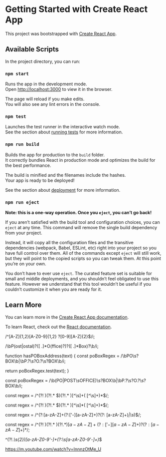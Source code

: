 # Getting Started with Create React App

This project was bootstrapped with [Create React App](https://github.com/facebook/create-react-app).

## Available Scripts

In the project directory, you can run:

### `npm start`

Runs the app in the development mode.\
Open [http://localhost:3000](http://localhost:3000) to view it in the browser.

The page will reload if you make edits.\
You will also see any lint errors in the console.

### `npm test`

Launches the test runner in the interactive watch mode.\
See the section about [running tests](https://facebook.github.io/create-react-app/docs/running-tests) for more information.

### `npm run build`

Builds the app for production to the `build` folder.\
It correctly bundles React in production mode and optimizes the build for the best performance.

The build is minified and the filenames include the hashes.\
Your app is ready to be deployed!

See the section about [deployment](https://facebook.github.io/create-react-app/docs/deployment) for more information.

### `npm run eject`

**Note: this is a one-way operation. Once you `eject`, you can’t go back!**

If you aren’t satisfied with the build tool and configuration choices, you can `eject` at any time. This command will remove the single build dependency from your project.

Instead, it will copy all the configuration files and the transitive dependencies (webpack, Babel, ESLint, etc) right into your project so you have full control over them. All of the commands except `eject` will still work, but they will point to the copied scripts so you can tweak them. At this point you’re on your own.

You don’t have to ever use `eject`. The curated feature set is suitable for small and middle deployments, and you shouldn’t feel obligated to use this feature. However we understand that this tool wouldn’t be useful if you couldn’t customize it when you are ready for it.

## Learn More

You can learn more in the [Create React App documentation](https://facebook.github.io/create-react-app/docs/getting-started).

To learn React, check out the [React documentation](https://reactjs.org/).

/^[A-Z]{1,2}[A-Z0-9]{1,2} ?[0-9][A-Z]{2}$/i;

/\bP(ost|ostal)?([ \.]*O(ffice)?)?([ \.]*Box)?\b/i;


function hasPOBoxAddress(text) {
  const poBoxRegex = /\bPO\s?BOX\b|\bP\.?\s?O\.?\s?BOX\b/i;

  return poBoxRegex.test(text);
}


const poBoxRegex = /\b(PO|POST\sOFFICE)\s?BOX\b|\bP\.?\s?O\.?\s?BOX\b/i;


const regex = /^(?! )(?!.* $)(?!.*  )[^\s]+( [^\s]+)*$/;

const regex = /^(?! )(?!.* $)(?!.*  )[^\s]*( [^\s]+)*$/;

const regex = /^(?:[a-zA-Z]+(?:['-][a-zA-Z]+)?(?: [a-zA-Z]+)*|\s*)$/;


const regex = /^(?! )(?!.* $)(?!.*  )[a-zA-Z]+(?:['-][a-zA-Z]+)?(?: [a-zA-Z]+)*$/;





^(?!.*\s{2})[a-zA-Z0-9'-]+(?:\s[a-zA-Z0-9'-]+)*$


https://m.youtube.com/watch?v=InnnzOtMe_U

